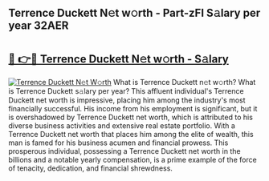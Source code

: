 ## Terrence Duckett N𝚎t w𝚘rth - Part-zFI S𝚊lary per year 32AER

# <h2><a href="http://gc0ps7b.nevu.top/?p=Terrence+Duckett">🔗 👉🔴 Terrence Duckett N𝚎t w𝚘rth - S𝚊lary</a></h2>

[![Terrence Duckett N𝚎t W𝚘rth](https://i.imgur.com/Oavwk0R.jpeg)](http://gc0ps7b.nevu.top/?p=Terrence+Duckett)
What is Terrence Duckett n𝚎t w𝚘rth? What is Terrence Duckett s𝚊lary per year?
This affluent individual's Terrence Duckett net worth is impressive, placing him among the industry's most financially successful. His income from his employment is significant, but it is overshadowed by Terrence Duckett net worth, which is attributed to his diverse business activities and extensive real estate portfolio. With a Terrence Duckett net worth that places him among the elite of wealth, this man is famed for his business acumen and financial prowess. This prosperous individual, possessing a Terrence Duckett net worth in the billions and a notable yearly compensation, is a prime example of the force of tenacity, dedication, and financial shrewdness.
